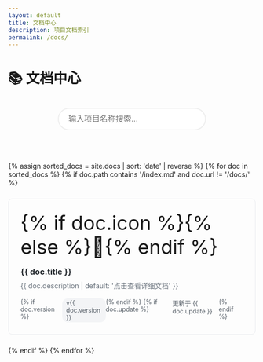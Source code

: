 ```yaml
---
layout: default
title: 文档中心
description: 项目文档索引
permalink: /docs/
---
```


# 📚 文档中心

<div class="docs-search">
  <input type="text" id="docSearch" placeholder="输入项目名称搜索..." class="search-box">
</div>

<div class="docs-grid">
  {% assign sorted_docs = site.docs | sort: 'date' | reverse %}
  {% for doc in sorted_docs %}
    {% if doc.path contains '/index.md' and doc.url != '/docs/' %}
      <a href="{{ doc.url }}" class="doc-card">
        <div class="card-icon">{% if doc.icon %}<i class="{{ doc.icon }}"></i>{% else %}📄{% endif %}</div>
        <div class="card-content">
          <h3>{{ doc.title }}</h3>
          <p>{{ doc.description | default: '点击查看详细文档' }}</p>
          <div class="card-meta">
            {% if doc.version %}<span class="version">v{{ doc.version }}</span>{% endif %}
            {% if doc.update %}<span class="update">更新于 {{ doc.update }}</span>{% endif %}
          </div>
        </div>
      </a>
    {% endif %}
  {% endfor %}
</div>

<style>
.docs-search {
  margin: 2rem 0;
  text-align: center;
}

.search-box {
  padding: 12px 20px;
  width: 60%;
  border: 2px solid #eee;
  border-radius: 25px;
  font-size: 16px;
}

.docs-grid {
  display: grid;
  grid-template-columns: repeat(auto-fill, minmax(300px, 1fr));
  gap: 1.5rem;
  padding: 2rem 0;
}

.doc-card {
  border: 1px solid #eaecef;
  border-radius: 8px;
  padding: 1.5rem;
  transition: transform 0.2s;
  color: inherit;
  text-decoration: none;
}

.doc-card:hover {
  transform: translateY(-5px);
  box-shadow: 0 4px 12px rgba(0,0,0,0.1);
}

.card-icon {
  font-size: 2.5rem;
  margin-bottom: 1rem;
}

.card-content h3 {
  margin: 0 0 0.5rem;
  color: #24292e;
}

.card-content p {
  color: #6a737d;
  margin: 0.5rem 0;
}

.card-meta {
  margin-top: 1rem;
  display: flex;
  justify-content: space-between;
  font-size: 0.9em;
  color: #586069;
}

.version {
  background: #f3f4f6;
  padding: 2px 8px;
  border-radius: 12px;
}
</style>

<script>
// 简单搜索功能
document.getElementById('docSearch').addEventListener('input', function(e) {
  const searchTerm = e.target.value.toLowerCase();
  document.querySelectorAll('.doc-card').forEach(card => {
    const title = card.querySelector('h3').textContent.toLowerCase();
    card.style.display = title.includes(searchTerm) ? 'block' : 'none';
  });
});
</script>